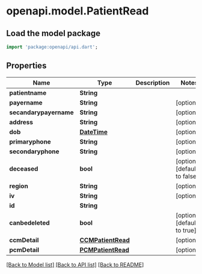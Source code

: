 # openapi.model.PatientRead

## Load the model package
```dart
import 'package:openapi/api.dart';
```

## Properties
Name | Type | Description | Notes
------------ | ------------- | ------------- | -------------
**patientname** | **String** |  | 
**payername** | **String** |  | [optional] 
**secandarypayername** | **String** |  | [optional] 
**address** | **String** |  | [optional] 
**dob** | [**DateTime**](DateTime.md) |  | [optional] 
**primaryphone** | **String** |  | [optional] 
**secondaryphone** | **String** |  | [optional] 
**deceased** | **bool** |  | [optional] [default to false]
**region** | **String** |  | [optional] 
**iv** | **String** |  | [optional] 
**id** | **String** |  | 
**canbedeleted** | **bool** |  | [optional] [default to true]
**ccmDetail** | [**CCMPatientRead**](CCMPatientRead.md) |  | [optional] 
**pcmDetail** | [**PCMPatientRead**](PCMPatientRead.md) |  | [optional] 

[[Back to Model list]](../README.md#documentation-for-models) [[Back to API list]](../README.md#documentation-for-api-endpoints) [[Back to README]](../README.md)


